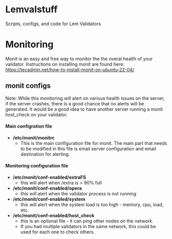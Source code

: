 # Lemvalstuff
Scripts, configs, and code for Lem Validators 

# Monitoring

Monit is an easy and free way to monitor the the overal health of your validator. Instructions on installing monit are found here: https://tecadmin.net/how-to-install-monit-on-ubuntu-22-04/

## monit configs
Note: While this monitoring will alert on various health issues on the server, if the server crashes, there is a good chance that no alerts will be generated. It would be a good idea to have another server running a monit host_check on your validator.

  #### Main configration file
  - **/etc/monit/monitrc**
     - This is the main configuration file for monit. The main part that needs to be modified in this file is email server configuration and email destination for alerting.
  #### Monitoring configuration file
  - **/etc/monit/conf-enabled/extraFS**
     - this will alert when /extra is > 90% full
  - **/etc/monit/conf-enabled/opera**
     - this will alert when the validator process is not running
  - **/etc/monit/conf-enabled/system**
     - this will alert when the system load is too high - memory, cpu, load, etc.
  - **/etc/monit/conf-enabled/host_check**
     - this is an optional file - it can ping other nodes on the network.
     - If you had multiple validators in the same network, this could be used for each one to check others.
